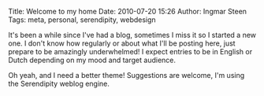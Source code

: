 Title: Welcome to my home
Date: 2010-07-20 15:26
Author: Ingmar Steen
Tags: meta, personal, serendipity, webdesign

It's been a while since I've had a blog, sometimes I miss it so I
started a new one. I don't know how regularly or about what I'll be
posting here, just prepare to be amazingly underwhelmed! I expect
entries to be in English or Dutch depending on my mood and target
audience.

Oh yeah, and I need a better theme! Suggestions are welcome, I'm using
the Serendipity weblog engine.
